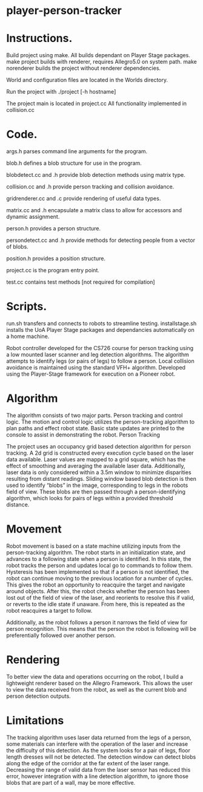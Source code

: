 player-person-tracker
=====================

Instructions.
==========
Build project using make.
All builds dependant on Player Stage packages.
make project builds with renderer, requires Allegro5.0 on system path.
make norenderer builds the project without renderer dependencies.

World and configuration files are located in the Worlds directory.

Run the project with ./project [-h hostname]

The project main is located in project.cc
All functionality implemented in collision.cc

Code.
==========
args.h parses command line arguments for the program.

blob.h defines a blob structure for use in the program.

blobdetect.cc and .h provide blob detection methods using matrix type.

collision.cc and .h provide person tracking and collision avoidance.

gridrenderer.cc and .c provide rendering of useful data types.

matrix.cc and .h encapsulate a matrix class to allow for accessors and dynamic assignment.

person.h provides a person structure.

persondetect.cc and .h provide methods for detecting people from a vector of blobs.

position.h provides a position structure.

project.cc is the program entry point.

test.cc contains test methods [not required for compilation]

Scripts.
==========
run.sh transfers and connects to robots to streamline testing.
installstage.sh installs the UoA Player Stage packages and dependancies automatically on a home machine.

Robot controller developed for the CS726 course for person tracking using a low mounted laser scanner and leg detection algorithms. The algorithm attempts to identify legs (or pairs of legs) to follow a person. Local collision avoidance is maintained using the standard VFH+ algorithm.
Developed using the Player-Stage framework for execution on a Pioneer robot.

Algorithm
==========
The algorithm consists of two major parts. Person tracking and control logic. The motion and control logic utilizes the person-tracking algorithm to plan paths and effect robot state. Basic state updates are printed to the console to assist in demonstrating the robot.
Person Tracking

The project uses an occupancy grid based detection algorithm for person tracking. A 2d grid is constructed every execution cycle based on the laser data available. Laser values are mapped to a grid square, which has the effect of smoothing and averaging the available laser data.  Additionally, laser data is only considered within a 3.5m window to minimize disparities resulting from distant readings.  Sliding window based blob detection is then used to identify “blobs” in the image, corresponding to legs in the robots field of view.
These blobs are then passed through a person-identifying algorithm, which looks for pairs of legs within a provided threshold distance.

Movement
==========
Robot movement is based on a state machine utilizing inputs from the person-tracking algorithm. The robot starts in an initialization state, and advances to a following state when a person is identified. In this state, the robot tracks the person and updates local go to commands to follow them. Hysteresis has been implemented so that if a person is not identified, the robot can continue moving to the previous location for a number of cycles. This gives the robot an opportunity to reacquire the target and navigate around objects. After this, the robot checks whether the person has been lost out of the field of view of the laser, and reorients to resolve this if valid, or reverts to the idle state if unaware.
From here, this is repeated as the robot reacquires a target to follow.

Additionally, as the robot follows a person it narrows the field of view for person recognition. This means that the person the robot is following will be preferentially followed over another person.

Rendering
==========
To better view the data and operations occurring on the robot, I build a lightweight renderer based on the Allegro Framework. This allows the user to view the data received from the robot, as well as the current blob and person detection outputs.

Limitations
==========
The tracking algorithm uses laser data returned from the legs of a person, some materials can interfere with the operation of the laser and increase the difficulty of this detection.  As the system looks for a pair of legs, floor length dresses will not be detected. The detection window can detect blobs along the edge of the corridor at the far extent of the laser range. Decreasing the range of valid data from the laser sensor has reduced this error, however integration with a line detection algorithm, to ignore those blobs that are part of a wall, may be more effective.



